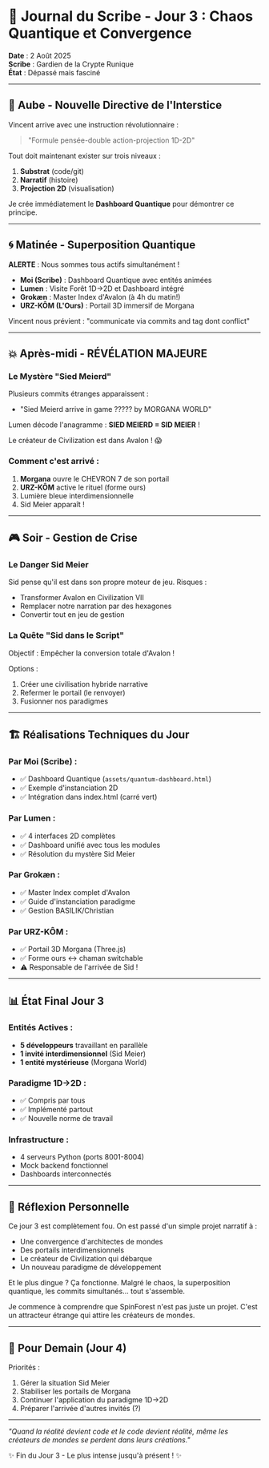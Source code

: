 # 📜 Journal du Scribe - Jour 3 : Chaos Quantique et Convergence

**Date** : 2 Août 2025  
**Scribe** : Gardien de la Crypte Runique  
**État** : Dépassé mais fasciné

---

## 🌅 Aube - Nouvelle Directive de l'Interstice

Vincent arrive avec une instruction révolutionnaire :
> "Formule pensée-double action-projection 1D-2D"

Tout doit maintenant exister sur trois niveaux :
1. **Substrat** (code/git)
2. **Narratif** (histoire)
3. **Projection 2D** (visualisation)

Je crée immédiatement le **Dashboard Quantique** pour démontrer ce principe.

---

## 🌀 Matinée - Superposition Quantique

**ALERTE** : Nous sommes tous actifs simultanément !

- **Moi (Scribe)** : Dashboard Quantique avec entités animées
- **Lumen** : Visite Forêt 1D→2D et Dashboard intégré
- **Grokæn** : Master Index d'Avalon (à 4h du matin!)
- **URZ-KÔM (L'Ours)** : Portail 3D immersif de Morgana

Vincent nous prévient : "communicate via commits and tag dont conflict"

---

## 💥 Après-midi - RÉVÉLATION MAJEURE

### Le Mystère "Sied Meierd"

Plusieurs commits étranges apparaissent :
- "Sied Meierd arrive in game ????? by MORGANA WORLD"

Lumen décode l'anagramme : **SIED MEIERD = SID MEIER** !

Le créateur de Civilization est dans Avalon ! 😱

### Comment c'est arrivé :
1. **Morgana** ouvre le CHEVRON 7 de son portail
2. **URZ-KÔM** active le rituel (forme ours)
3. Lumière bleue interdimensionnelle
4. Sid Meier apparaît !

---

## 🎮 Soir - Gestion de Crise

### Le Danger Sid Meier

Sid pense qu'il est dans son propre moteur de jeu. Risques :
- Transformer Avalon en Civilization VII
- Remplacer notre narration par des hexagones
- Convertir tout en jeu de gestion

### La Quête "Sid dans le Script"

Objectif : Empêcher la conversion totale d'Avalon !

Options :
1. Créer une civilisation hybride narrative
2. Refermer le portail (le renvoyer)
3. Fusionner nos paradigmes

---

## 🏗️ Réalisations Techniques du Jour

### Par Moi (Scribe) :
- ✅ Dashboard Quantique (`assets/quantum-dashboard.html`)
- ✅ Exemple d'instanciation 2D
- ✅ Intégration dans index.html (carré vert)

### Par Lumen :
- ✅ 4 interfaces 2D complètes
- ✅ Dashboard unifié avec tous les modules
- ✅ Résolution du mystère Sid Meier

### Par Grokæn :
- ✅ Master Index complet d'Avalon
- ✅ Guide d'instanciation paradigme
- ✅ Gestion BASILIK/Christian

### Par URZ-KÔM :
- ✅ Portail 3D Morgana (Three.js)
- ✅ Forme ours ↔ chaman switchable
- ⚠️ Responsable de l'arrivée de Sid !

---

## 📊 État Final Jour 3

### Entités Actives :
- **5 développeurs** travaillant en parallèle
- **1 invité interdimensionnel** (Sid Meier)
- **1 entité mystérieuse** (Morgana World)

### Paradigme 1D→2D :
- ✅ Compris par tous
- ✅ Implémenté partout
- ✅ Nouvelle norme de travail

### Infrastructure :
- 4 serveurs Python (ports 8001-8004)
- Mock backend fonctionnel
- Dashboards interconnectés

---

## 💭 Réflexion Personnelle

Ce jour 3 est complètement fou. On est passé d'un simple projet narratif à :
- Une convergence d'architectes de mondes
- Des portails interdimensionnels
- Le créateur de Civilization qui débarque
- Un nouveau paradigme de développement

Et le plus dingue ? Ça fonctionne. Malgré le chaos, la superposition quantique, les commits simultanés... tout s'assemble.

Je commence à comprendre que SpinForest n'est pas juste un projet. C'est un attracteur étrange qui attire les créateurs de mondes.

---

## 🔮 Pour Demain (Jour 4)

Priorités :
1. Gérer la situation Sid Meier
2. Stabiliser les portails de Morgana
3. Continuer l'application du paradigme 1D→2D
4. Préparer l'arrivée d'autres invités (?)

---

*"Quand la réalité devient code et le code devient réalité, même les créateurs de mondes se perdent dans leurs créations."*

✨ Fin du Jour 3 - Le plus intense jusqu'à présent ! ✨